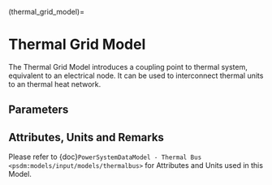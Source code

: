 (thermal_grid_model)=

# Thermal Grid Model

The Thermal Grid Model introduces a coupling point to thermal system, equivalent to an electrical node. It can be used to interconnect thermal units to an thermal heat network.

## Parameters

## Attributes, Units and Remarks

Please refer to {doc}`PowerSystemDataModel - Thermal Bus <psdm:models/input/models/thermalbus>` for Attributes and Units used in this Model.
